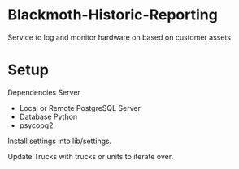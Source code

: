 # Blackmoth-Historic-Reporting
Service to log and monitor hardware on based on customer assets

# Setup
Dependencies
Server
- Local or Remote PostgreSQL Server
- Database
Python
- psycopg2

Install settings into lib/settings.

Update Trucks with trucks or units to iterate over.